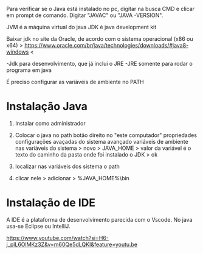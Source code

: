 Para verificar se o Java está instalado no pc, digitar na busca CMD e clicar em prompt de comando. Digitar "JAVAC" ou "JAVA -VERSION".

JVM é a máquina virtual do java
JDK é java development kit

Baixar jdk no site da Oracle, de acordo com o sistema operacional (x86 ou x64) > https://www.oracle.com/br/java/technologies/downloads/#java8-windows <

-Jdk para desenvolvimento, que já inclui o JRE
-JRE somente para rodar o programa em java

É preciso configurar as variáveis de ambiente no PATH

# Instalação Java

1. Instalar como administrador
2. Colocar o java no path
   botão direito no "este computador"
   propriedades
   configurações avaçadas do sistema
   avançado
   variáveis de ambiente
   nas variáveis do sistema > novo > JAVA_HOME > valor da variável é o texto do caminho da pasta onde foi instalado o JDK > ok

3. localizar nas variáveis dos sistema o path
4. clicar nele > adicionar > %JAVA_HOME%\bin

# Instalação de IDE

A IDE é a plataforma de desenvolvimento parecida com o Vscode. No java usa-se Eclipse ou IntelliJ.





https://www.youtube.com/watch?si=H6-j_plL6OlMKz3Z&v=m60Qe5dLQKI&feature=youtu.be